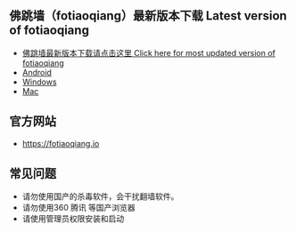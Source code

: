 
## 佛跳墙（fotiaoqiang）最新版本下载 Latest version of fotiaoqiang</a>
- <a href="https://github.com/getfotiaoqiang/download/releases">佛跳墙最新版本下载请点击这里 Click here for most updated version of fotiaoqiang </a>
- <a href="https://github.com/foye2019/fotiaoqiang/releases/download/1.0.0/fotiaoqiang-android-v1.0.0.apk">Android</a>
- <a href="https://github.com/foye2019/fotiaoqiang/releases/download/1.0.0/fotiaoqiang-win32-1.0.0.zip">Windows</a>
- <a href="https://github.com/foye2019/fotiaoqiang/releases/download/1.0.0/fotiaoqiang_mac_darwin_amd64_installv1.0.0.dmg">Mac</a>


## 官方网站
- https://fotiaoqiang.io


## 常见问题
- 请勿使用国产的杀毒软件，会干扰翻墙软件。
- 请勿使用360 腾讯 等国产浏览器
- 请使用管理员权限安装和启动
